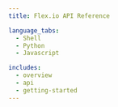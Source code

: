 ```yaml
---
title: Flex.io API Reference

language_tabs:
  - Shell
  - Python
  - Javascript

includes:
  - overview
  - api
  - getting-started
---
```

